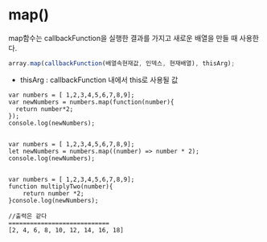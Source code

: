 # map()

map함수는 callbackFunction을 실행한 결과를 가지고 새로운 배열을 만들 때 사용한다.

```js
array.map(callbackFunction(배열속현재값, 인덱스, 현재배열), thisArg);
```

- thisArg : callbackFunction 내에서 this로 사용될 값

```JS
var numbers = [ 1,2,3,4,5,6,7,8,9];
var newNumbers = numbers.map(function(number){
  return number*2;
});
console.log(newNumbers);


var numbers = [ 1,2,3,4,5,6,7,8,9];
let newNumbers = numbers.map((number) => number * 2);
console.log(newNumbers);


var numbers = [ 1,2,3,4,5,6,7,8,9];
function multiplyTwo(number){
    return number *2;
}console.log(newNumbers);

//출력은 같다
============================
[2, 4, 6, 8, 10, 12, 14, 16, 18]
```
